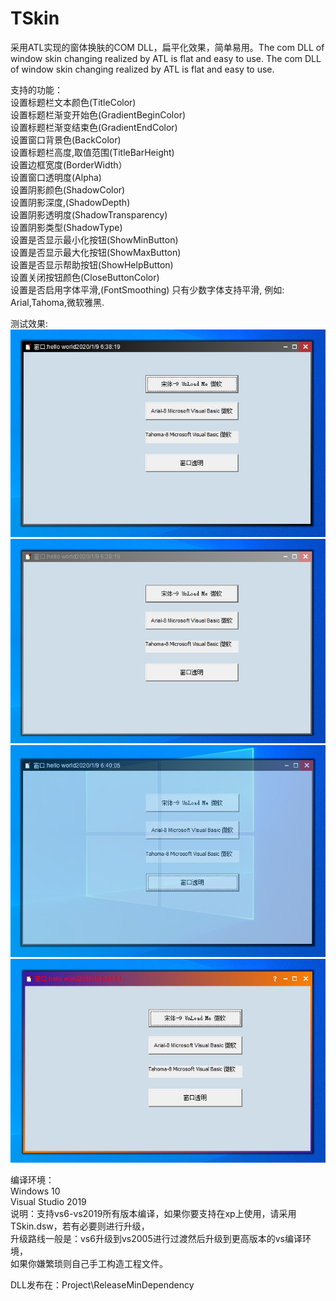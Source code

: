 # TSkin
 采用ATL实现的窗体换肤的COM DLL，扁平化效果，简单易用。The com DLL of window skin changing realized by ATL is flat and easy to use.  The com DLL of window skin changing realized by ATL is flat and easy to use.  
   
支持的功能：   
设置标题栏文本颜色(TitleColor)   
设置标题栏渐变开始色(GradientBeginColor)   
设置标题栏渐变结束色(GradientEndColor)   
设置窗口背景色(BackColor)   
设置标题栏高度,取值范围(TitleBarHeight)   
设置边框宽度(BorderWidth）   
设置窗口透明度(Alpha)   
设置阴影颜色(ShadowColor)   
设置阴影深度,(ShadowDepth)   
设置阴影透明度(ShadowTransparency)   
设置阴影类型(ShadowType)   
设置是否显示最小化按钮(ShowMinButton)   
设置是否显示最大化按钮(ShowMaxButton)   
设置是否显示帮助按钮(ShowHelpButton)   
设置关闭按钮颜色(CloseButtonColor)   
设置是否启用字体平滑,(FontSmoothing) 只有少数字体支持平滑, 例如: Arial,Tahoma,微软雅黑.   
   
测试效果:   
![image](https://github.com/bzmework/TSkin/blob/master/test1.jpg)       
![image](https://github.com/bzmework/TSkin/blob/master/test2.jpg)     
![image](https://github.com/bzmework/TSkin/blob/master/test3.jpg)    
![image](https://github.com/bzmework/TSkin/blob/master/test4.jpg)    
   
编译环境：   
Windows 10   
Visual Studio 2019   
说明：支持vs6-vs2019所有版本编译，如果你要支持在xp上使用，请采用TSkin.dsw，若有必要则进行升级，   
升级路线一般是：vs6升级到vs2005进行过渡然后升级到更高版本的vs编译环境，   
如果你嫌繁琐则自己手工构造工程文件。   
   
DLL发布在：Project\ReleaseMinDependency   
